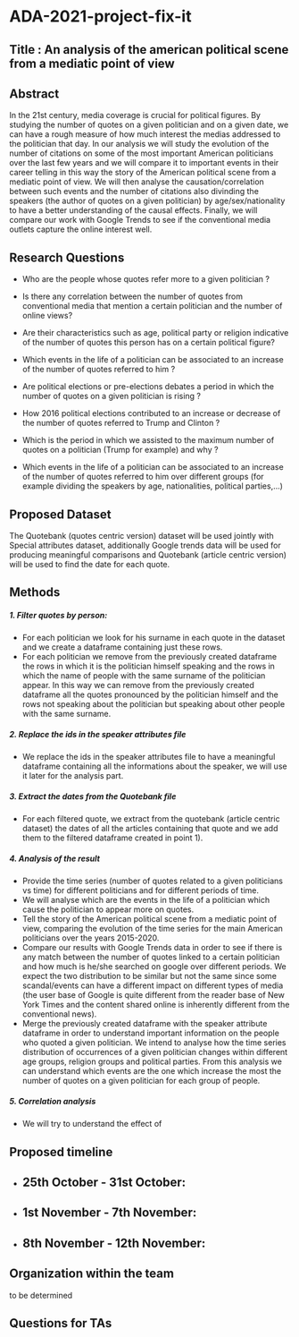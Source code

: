 # ADA-2021-project-fix-it

## Title : An analysis of the american political scene from a mediatic point of view 

## Abstract

In the 21st century, media coverage is crucial for political figures.
By studying the number of quotes on a given politician and on a given date, we can have a rough measure of how much interest the medias addressed to the politician that day. In our analysis we will study the evolution of the number of citations on some of the most important American politicians over the last few years and we will compare it to important events in their career telling in this way the story of the American political scene from a mediatic point of view. We will then analyse the causation/correlation between such events and the number of citations also divinding the speakers (the author of quotes on a given politician) by age/sex/nationality to have a better understanding of the causal effects. Finally, we will compare our work with Google Trends to see if the conventional media outlets capture the online interest well.

## Research Questions

- Who are the people whose quotes refer more to a given politician ?

- Is there any correlation between the number of quotes from conventional media that mention a certain politician and the number of online views?

- Are their characteristics such as age, political party or religion indicative of the number of quotes this person has on a certain political figure?

- Which events in the life of a politician can be associated to an increase of the number of quotes referred to him ? 

- Are political elections or pre-elections debates a period in which the number of quotes on a given politician is rising ?

- How 2016 political elections contributed to an increase or decrease of the number of quotes referred to Trump and Clinton ?

- Which is the period in which we assisted to the maximum number of quotes on a politician (Trump for example) and why ?

- Which events in the life of a politician can be associated to an increase of the number of quotes referred to him over different groups (for example dividing the speakers by age, nationalities, political parties,...)

## Proposed Dataset

The Quotebank (quotes centric version) dataset will be used jointly with Special attributes dataset, additionally Google trends data will be used for producing meaningful comparisons and Quotebank (article centric version) will be used to find the date for each quote.

## Methods

##### 1. Filter quotes by person:
  * For each politician we look for his surname in each quote in the dataset and we create a dataframe containing just these rows.
  * For each politician we remove from the previously created dataframe the rows in which it is the politician himself speaking and the rows in which the name of people with the same surname of the politician appear. In this way we can remove from the previously created dataframe all the quotes pronounced by the politician himself and the rows not speaking about the politician but speaking about other people with the same surname.
  
##### 2. Replace the ids in the speaker attributes file
* We replace the ids in the speaker attributes file to have a meaningful dataframe containing all the informations about the speaker, we will use it later for the analysis part.

##### 3. Extract the dates from the Quotebank file
* For each filtered quote, we extract from the quotebank (article centric dataset) the dates of all the articles containing that quote and we add them to the filtered dataframe created in point 1).

##### 4. Analysis of the result
  - Provide the time series (number of quotes related to a given politicians vs time) for different politicians and for different periods of time.
  - We will analyse which are the events in the life of a politician which cause the politician to appear more on quotes.
  - Tell the story of the American political scene from a mediatic point of view, comparing the evolution of the time series for the main American politicians over the years 2015-2020.
  - Compare our results with Google Trends data in order to see if there is any match between the number of quotes linked to a certain politician and how much is he/she searched on google over different periods. We expect the two distribution to be similar but not the same since some scandal/events can have a different impact on different types of media (the user base of Google is quite different from the reader base of New York Times and the content shared online is inherently different from the conventional news). 
  - Merge the previously created dataframe with the speaker attribute dataframe in order to understand important information on the people who quoted a given politician. We intend to analyse how the time series distribution of occurrences of a given politician changes within different age groups, religion groups and political parties. From this analysis we can understand which events are the one which increase the most the number of quotes on a given politician for each group of people.

##### 5. Correlation analysis
 - We will try to understand the effect of 

## Proposed timeline

* 25th October - 31st October:
  -

* 1st November - 7th November:
  -

* 8th November - 12th November:
  -


## Organization within the team

to be determined

## Questions for TAs
